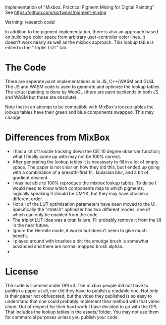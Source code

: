 Implementation of "Mixbox: Practical Pigment Mixing for Digital Painting"
See https://github.com/scrtwpns/pigment-mixing

Warning: research code!

In addition to the pigment implementation, there is also an
approach based on building a color space from arbitrary 
user-controller color lines.  It doesn't work nearly as
well as the mixbox approach.  This lookup table is edited
in the "Triplet LUT" tab.

# The Code

There are seperate paint implementations in in JS, C++/WASM 
and GLSL.  The JS and WASM code is used to generate 
and optimize the lookup tables.  The actual painting
is done by WebGL (there are paint backends in both
JS and WASM but those are obsolute).

Note that in an attempt to be compatible with MixBox's 
lookup tables the lookup tables have their green and
blue components swapped.  This may change.

# Differences from MixBox

* I had a lot of trouble tracking down the CIE 10 degree observer function; what I finally came up with may not be 100% correct.
* After generating the lookup tables it is necassary to fill in a lot of empty space.  The paper is not clear on how they did this, but I ended up going with a combination of a breadth-first fill, laplacian blur, and a bit of gradient descent.  
* I was not able to 100% reproduce the mixbox lookup tables.  To do so I would need to know which components map to which pigments; logically speaking it should be CMYK, but they may have chosen a different order.  
* Not all of the LUT optimization parameters have been moved to the UI.  Specifically the "stretch" optimizer has two different modes, one of which can only be enabled from the code.
* The triplet LUT idea was a total failure, I'll probably remove it from the UI in the near future.
* Ignore the Hermite mode, it works but doesn't seem to give much benefit.
* I played around with brushes a bit; the smudge brush is somewhat advanced and there are normal mapped brush alphas.
* 

# License
The code is licensed under GPLv3.  The mixbox people did not have to publish a paper at all, nor did they have to publish a readable one.  Not only is their paper not obfuscated, but the video they published is so easy to understand that one could probably implement their method with that video alone.  Out of respect for their hard work I have decided to go with the GPL.  That includes the lookup tables in the assets/ folder.  You may not use them for commercial purposes unless you publish your code.
